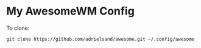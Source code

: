 # My AwesomeWM Config

To clone:
```
git clone https://github.com/adrielsand/awesome.git ~/.config/awesome
```
